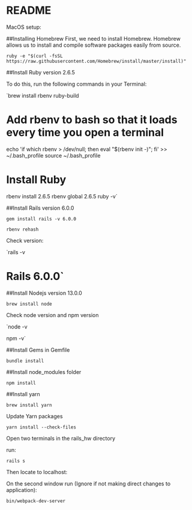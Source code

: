 # README
MacOS setup:

##Installing Homebrew
First, we need to install Homebrew. Homebrew allows us to install and compile software packages easily from source.

`ruby -e "$(curl -fsSL https://raw.githubusercontent.com/Homebrew/install/master/install)"`

##Install Ruby version 2.6.5

To do this, run the following commands in your Terminal:

`brew install rbenv ruby-build

# Add rbenv to bash so that it loads every time you open a terminal
echo 'if which rbenv > /dev/null; then eval "$(rbenv init -)"; fi' >> ~/.bash_profile
source ~/.bash_profile

# Install Ruby
rbenv install 2.6.5
rbenv global 2.6.5
ruby -v`

##Install Rails version 6.0.0

`gem install rails -v 6.0.0`

`rbenv rehash`

Check version:

`rails -v
# Rails 6.0.0`

##Install Nodejs version 13.0.0

`brew install node`

Check node version and npm version

`node -v

npm -v`

##Install Gems in Gemfile

`bundle install`

##Install node_modules folder

`npm install`

##Install yarn

`brew install yarn`

Update Yarn packages

`yarn install --check-files`

Open two terminals in the rails_hw directory

run:

`rails s`

Then locate to localhost:

On the second window run (Ignore if not making direct changes to application):

`bin/webpack-dev-server`
